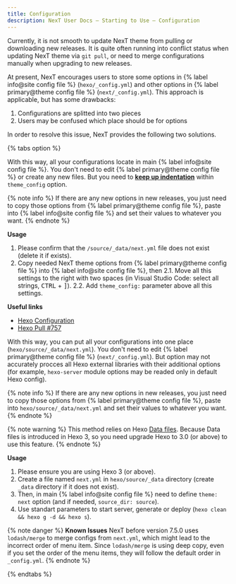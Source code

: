 ```yaml
---
title: Configuration
description: NexT User Docs – Starting to Use – Configuration
---
```


Currently, it is not smooth to update NexT theme from pulling or downloading new releases. It is quite often running into conflict status when updating NexT theme via `git pull`, or need to merge configurations manually when upgrading to new releases.

 At present, NexT encourages users to store some options in {% label info@site config file %} (`hexo/_config.yml`) and other options in {% label primary@theme config file %} (`next/_config.yml`). This approach is applicable, but has some drawbacks:
1. Configurations are splitted into two pieces
2. Users may be confused which place should be for options

In order to resolve this issue, NexT provides the following two solutions.

{% tabs option %}
<!-- tab {% label success@Hexo-Way %} -->
With this way, all your configurations locate in main {% label info@site config file %}.
You don't need to edit {% label primary@theme config file %} or create any new files.
But you need to **[keep up indentation](/docs/troubleshooting/#Keep-up-indentation)** within `theme_config` option.

{% note info %}
If there are any new options in new releases, you just need to copy those options from {% label primary@theme config file %}, paste into {% label info@site config file %} and set their values to whatever you want.
{% endnote %}

**Usage**

1. Please confirm that the `/source/_data/next.yml` file does not exist (delete it if exists).
2. Copy needed NexT theme options from {% label primary@theme config file %} into {% label info@site config file %}, then
   2.1. Move all this settings to the right with two spaces (in Visual Studio Code: select all strings, <kbd>CTRL</kbd> + <kbd>]</kbd>).
   2.2. Add `theme_config:` parameter above all this settings.

**Useful links**

* [Hexo Configuration](https://hexo.io/docs/configuration#Overriding-Theme-Config)
* [Hexo Pull #757](https://github.com/hexojs/hexo/pull/757)

<!-- endtab -->

<!-- tab NexT-Way -->
With this way, you can put all your configurations into one place (`hexo/source/_data/next.yml`).
You don't need to edit {% label primary@theme config file %} (`next/_config.yml`).
But option may not accurately procces all Hexo external libraries with their additional options (for example, `hexo-server` module options may be readed only in default Hexo config).

{% note info %}
If there are any new options in new releases, you just need to copy those options from {% label primary@theme config file %}, paste into `hexo/source/_data/next.yml` and set their values to whatever you want.
{% endnote %}

{% note warning %}
This method relies on Hexo [Data files](https://hexo.io/docs/data-files.html). Because Data files is introduced in Hexo 3, so you need upgrade Hexo to 3.0 (or above) to use this feature.
{% endnote %}

**Usage**

1. Please ensure you are using Hexo 3 (or above).
2. Create a file named `next.yml` in `hexo/source/_data` directory (create `_data` directory if it does not exist).
3. Then, in main {% label info@site config file %} need to define `theme: next` option (and if needed, `source_dir: source`).
4. Use standart parameters to start server, generate or deploy (`hexo clean && hexo g -d && hexo s`).

{% note danger %}
**Known Issues**
NexT before version 7.5.0 uses `lodash/merge` to merge configs from `next.yml`, which might lead to the incorrect order of menu item. Since `lodash/merge` is using deep copy, even if you set the order of the menu items, they will follow the default order in `_config.yml`.
{% endnote %}

<!-- endtab -->
{% endtabs %}
